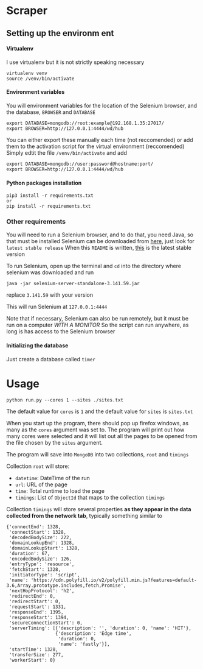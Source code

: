 # Scraper

## Setting up the environm ent

#### Virtualenv
I use virtualenv but it is not strictly speaking necessary

```
virtualenv venv
source /venv/bin/activate
```

#### Environment variables
You will environment variables for the location of the Selenium browser, and the database,  ```BROWSER``` and ```DATABASE```

```
export DATABASE=mongodb://root:example@192.168.1.35:27017/
export BROWSER=http://127.0.0.1:4444/wd/hub
```

You can either export these manually each time (not reccomended) or add them to the activation script for the virtual environment (reccomended)
Simply edtit the file ```/venv/bin/activate``` and add 
```
export DATABASE=mongodb://user:password@hostname:port/
export BROWSER=http://127.0.0.1:4444/wd/hub
```
#### Python packages installation
```
pip3 install -r requirements.txt
or
pip install -r requirements.txt
```

### Other requirements
You will need to run a Selenium browser, and to do that, you need Java, so that must be installed
Selenium can be downloaded from [here](https://www.selenium.dev/downloads/), just look for ```latest stable release```
When this ```README``` is written, [this](https://selenium-release.storage.googleapis.com/3.141/selenium-server-standalone-3.141.59.jar) is the latest stable version

To run Selenium, open up the terminal and ```cd``` into the directory where selenium was downloaded and run

```
java -jar selenium-server-standalone-3.141.59.jar
```
replace ```3.141.59``` with your version

This will run Selenium at ```127.0.0.1:4444```

Note that if necessary, Selenium can also be run remotely, but it must be run on a computer *WITH A MONITOR*
So the script can run anywhere, as long is has access to the Selenium browser

#### Initializing the database
Just create a database called ```timer```

# Usage
```
python run.py --cores 1 --sites ./sites.txt
```

The default value for ```cores``` is ```1``` and the default value for ```sites``` is ```sites.txt```

When you start up the program, there should pop up firefox windows, as many as the ```cores``` argument was set to. The program will print out how many cores were selected and it will list out all the pages to be opened from the file chosen by the  ```sites``` argument.

The program will save into ```MongoDB``` into two collections, ```root``` and ```timings```

Collection ```root``` will store:
* ```datetime```: DateTime of the run
* ```url```: URL of the page
* ```time```: Total runtime to load the page
* ```timings```: List of ```ObjectId``` that maps to the collection ```timings```

Collection ```timings``` will store several properties **as they appear in the data collected from the network tab**, typically something similar to

```
{'connectEnd': 1328,
 'connectStart': 1328,
 'decodedBodySize': 222,
 'domainLookupEnd': 1328,
 'domainLookupStart': 1328,
 'duration': 67,
 'encodedBodySize': 126,
 'entryType': 'resource',
 'fetchStart': 1328,
 'initiatorType': 'script',
 'name': 'https://cdn.polyfill.io/v2/polyfill.min.js?features=default-3.6,Array.prototype.includes,fetch,Promise',
 'nextHopProtocol': 'h2',
 'redirectEnd': 0,
 'redirectStart': 0,
 'requestStart': 1331,
 'responseEnd': 1395,
 'responseStart': 1394,
 'secureConnectionStart': 0,
 'serverTiming': [{'description': '', 'duration': 0, 'name': 'HIT'},
                  {'description': 'Edge time',
                   'duration': 0,
                   'name': 'fastly'}],
 'startTime': 1328,
 'transferSize': 277,
 'workerStart': 0}
```

